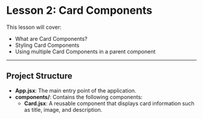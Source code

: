 # Lesson 2: Card Components

This lesson will cover:

- What are Card Components?
- Styling Card Components
- Using multiple Card Components in a parent component

---

## Project Structure

- **App.jsx**: The main entry point of the application.
- **components/**: Contains the following components:
  - **Card.jsx**: A reusable component that displays card information such as title, image, and description.

